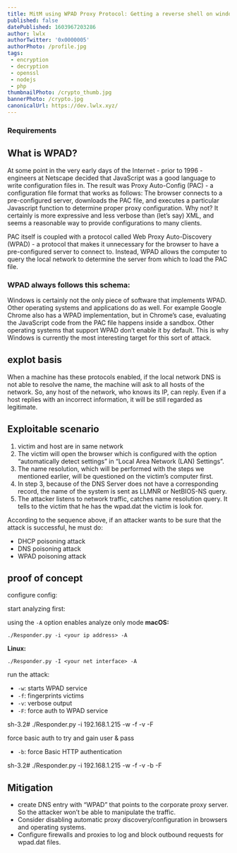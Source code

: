 ```yaml
---
title: MitM using WPAD Proxy Protocol: Getting a reverse shell on windows client
published: false
datePublished: 1603967203286
author: lwlx
authorTwitter: '0x0000005'
authorPhoto: /profile.jpg
tags:
 - encryption
 - decryption
 - openssl
 - nodejs
 - php
thumbnailPhoto: /crypto_thumb.jpg
bannerPhoto: /crypto.jpg
canonicalUrl: https://dev.lwlx.xyz/
---
```


### Requirements

## What is WPAD?

At some point in the very early days of the Internet - prior to 1996 - engineers at Netscape decided that JavaScript was a good language to write configuration files in. The result was Proxy Auto-Config (PAC) - a configuration file format that works as follows: The browser connects to a pre-configured server, downloads the PAC file, and executes a particular Javascript function to determine proper proxy configuration. Why not? It certainly is more expressive and less verbose than (let’s say) XML, and seems a reasonable way to provide configurations to many clients.

PAC itself is coupled with a protocol called Web Proxy Auto-Discovery (WPAD) - a protocol that makes it unnecessary for the browser to have a pre-configured server to connect to. Instead, WPAD allows the computer to query the local network to determine the server from which to load the PAC file.

### WPAD always follows this schema:



Windows is certainly not the only piece of software that implements WPAD. Other operating systems and applications do as well. For example Google Chrome also has a WPAD implementation, but in Chrome’s case, evaluating the JavaScript code from the PAC file happens inside a sandbox. Other operating systems that support WPAD don’t enable it by default. This is why Windows is currently the most interesting target for this sort of attack.

## explot basis

When a machine has these protocols enabled, if the local network DNS is not able to resolve the name, the machine will ask to all hosts of the network. So, any host of the network, who knows its IP, can reply. Even if a host replies with an incorrect information, it will be still regarded as legitimate.

## Exploitable scenario

1. victim and host are in same network
2. The victim will open the browser which is configured with the option “automatically detect settings” in “Local Area Network (LAN) Settings”.
3. The name resolution, which will be performed with the steps we mentioned earlier, will be questioned on the victim’s computer first.
4. In step 3, because of the DNS Server does not have a corresponding record, the name of the system is sent as LLMNR or NetBIOS-NS query.
5. The attacker listens to network traffic, catches name resolution query. It tells to the victim that he has the wpad.dat the victim is look for.

According to the sequence above, if an attacker wants to be sure that the attack is successful, he must do:

- DHCP poisoning attack
- DNS poisoning attack
- WPAD poisoning attack

## proof of concept


configure config:


start analyzing first:

using the `-A`  option enables analyze only mode
**macOS:**
``` shell
./Responder.py -i <your ip address> -A
```

**Linux:**
``` shell
./Responder.py -I <your net interface> -A
```


run the attack:
- `-w`: starts WPAD service
- `-f`: fingerprints victims
- `-v`: verbose output
- `-F`: force auth to WPAD service

sh-3.2# ./Responder.py -i 192.168.1.215 -w -f -v -F

force basic auth to try and gain user & pass

- `-b`: force Basic HTTP authentication

sh-3.2# ./Responder.py -i 192.168.1.215 -w -f -v -b -F

## Mitigation
- create DNS entry with “WPAD” that points to the corporate proxy server. So the attacker won’t be able to manipulate the traffic.
- Consider disabling automatic proxy discovery/configuration in browsers and operating systems.
- Configure firewalls and proxies to log and block outbound requests for wpad.dat files.